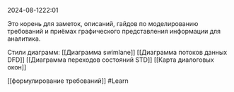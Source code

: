  2024-08-1222:01

Это корень для заметок, описаний, гайдов по моделированию требований и приёмах графического представления информации для аналитика.

Стили диаграмм:
[[Диаграмма swimlane]]
[[Диаграмма потоков данных DFD]]
[[Диаграмма переходов состояний STD]]
[[Карта диалоговых окон]]

[[формулирование требований]]
#Learn